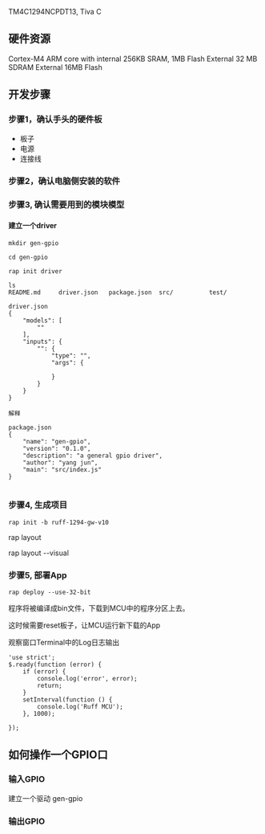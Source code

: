 TM4C1294NCPDT13, Tiva C

## 硬件资源
Cortex-M4 ARM core with internal 256KB SRAM, 1MB Flash
External 32 MB SDRAM
External 16MB Flash

## 开发步骤
### 步骤1，确认手头的硬件板
* 板子
* 电源
* 连接线

### 步骤2，确认电脑侧安装的软件


### 步骤3, 确认需要用到的模块模型
#### 建立一个driver

```
mkdir gen-gpio

cd gen-gpio

rap init driver

ls
README.md     driver.json   package.json  src/          test/

driver.json
{
    "models": [
        ""
    ],
    "inputs": {
        "": {
            "type": "",
            "args": {

            }
        }
    }
}

解释

package.json
{
    "name": "gen-gpio",
    "version": "0.1.0",
    "description": "a general gpio driver",
    "author": "yang jun",
    "main": "src/index.js"
}


```

### 步骤4, 生成项目
```
rap init -b ruff-1294-gw-v10
```

rap layout 

rap layout --visual


### 步骤5, 部署App
```
rap deploy --use-32-bit
```
程序将被编译成bin文件，下载到MCU中的程序分区上去。

这时候需要reset板子，让MCU运行新下载的App

观察窗口Terminal中的Log日志输出

```
'use strict';
$.ready(function (error) {
    if (error) {
        console.log('error', error);
        return;
    }
    setInterval(function () {
        console.log('Ruff MCU');
    }, 1000);

});
```
## 如何操作一个GPIO口
### 输入GPIO
建立一个驱动
gen-gpio


### 输出GPIO






